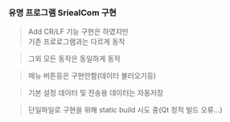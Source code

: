 ### 유명 프로그램 SriealCom 구현

>Add CR/LF 기능 구현은 하였지만<br>
기존 프로로그램과는 다르게 동작

> 그외 모든 동작은 동일하게 동작

> 메뉴 버튼등은 구현안함(데이터 불러오기등)

> 기본 설정 데이터 및 전송용 데이터는 자동저장

> 단일파일로 구현을 위해 static build 시도 중(Qt 정적 빌드 오류...)